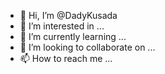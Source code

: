 - 👋 Hi, I’m @DadyKusada
- 👀 I’m interested in ...
- 🌱 I’m currently learning ...
- 💞️ I’m looking to collaborate on ...
- 📫 How to reach me ...

<!---
DadyKusada/DadyKusada is a ✨ special ✨ repository because its `README.md` (this file) appears on your GitHub profile.
You can click the Preview link to take a look at your changes.
--->
